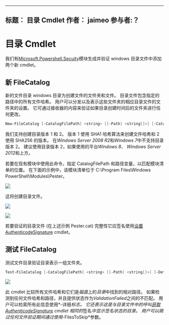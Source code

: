 
---
标题︰ 目录 Cmdlet 作者︰ jaimeo 参与者:？
---
# 目录 Cmdlet  

我们有[Microsoft.Powershell.Secuity](https://technet.microsoft.com/en-us/library/hh847877.aspx)模块生成并验证 windows 目录文件中添加两个新 cmdlet。  

新 FileCatalog 
--------------------------------

新的文件目录 windows 目录为创建文件的文件夹和文件。 目录文件包含指定的路径中的所有文件哈希。 用户可以分发以及表示这些文件夹的相应目录文件的文件夹的设置。 它可通过接收器的内容来验证如果目录创建时间后的文件夹进行任何更改。    

```PowerShell
New-FileCatalog [-CatalogFilePath] <string> [[-Path] <string[]>] [-CatalogVersion <int>] [-WhatIf] [-Confirm] [<CommonParameters>]
```
我们支持创建目录版本 1 和 2。 版本 1 使用 SHA1 哈希算法来创建文件哈希和 2 使用 SHA256 的版本。 在*Windows Server 2008 R2*和*Windows 7*中不支持目录版本 2。 建议使用目录版本 2，如果使用的平台*Windows 8*、 *Windows Server 2012*和上方。  

若要在现有模块中使用此命令，指定 CatalogFilePath 和路径变量，以匹配模块清单的位置。 在下面的示例中，该模块清单位于 C:\Program Files\Windows PowerShell\Modules\Pester。 

![](../../images/NewFileCatalog.jpg)

这将创建目录文件。 

![](../../images/CatalogFile1.jpg)  

![](../../images/CatalogFile2.jpg) 

若要验证的目录文件 (在上述示例 Pester.cat) 完整性它应签名使用[设置 AuthenticodeSignature](https://technet.microsoft.com/library/hh849819.aspx) cmdlet。   


测试 FileCatalog 
--------------------------------

测试文件目录验证目录表示一组文件夹。 

```PowerShell
Test-FileCatalog [-CatalogFilePath] <string> [[-Path] <string[]>] [-Detailed] [-FilesToSkip <string[]>] [-WhatIf] [-Confirm] [<CommonParameters>]
```

![](../../images/TestFileCatalog.jpg)

此 cmdlet 比较所有文件哈希和它们是*磁盘*上的*目录*中找到的相对路径。 如果检测到任何文件哈希和路径，并且提供状态作为*ValidationFailed*之间的不匹配。 用户可以检索所有此信息使用*-详细*标志。 它还表示这是与目录文件中的呼叫[获取 AuthenticodeSignature](https://technet.microsoft.com/en-us/library/hh849805.aspx) cmdlet 相同的*签名*中显示签名状态的目录。 用户可以跳过任何文件验证期间通过使用*-FilesToSkip*参数。 

